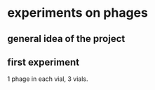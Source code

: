 # experiments on phages

## general idea of the project

## first experiment

1 phage in each vial, 3 vials.

